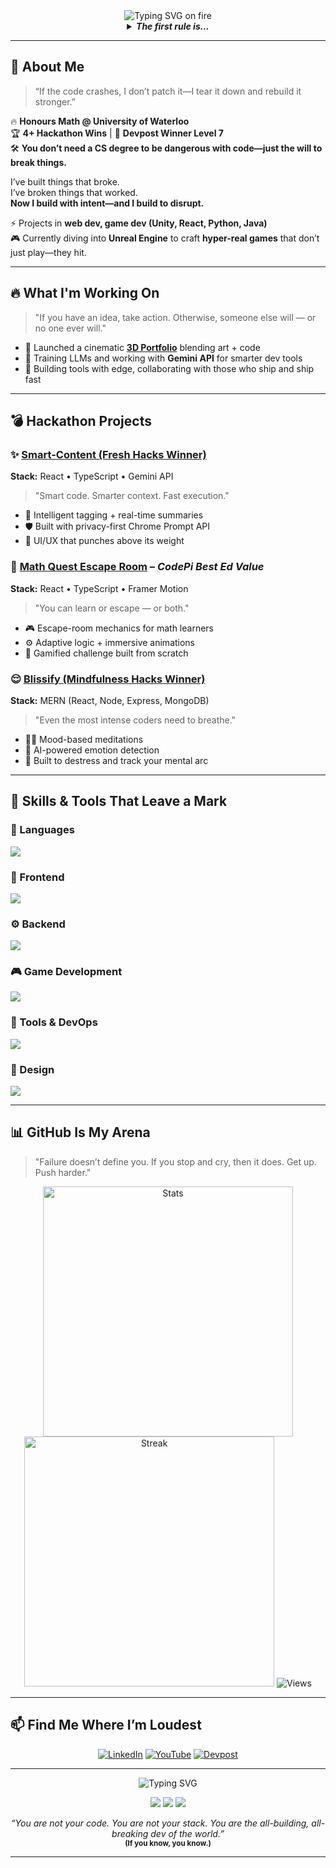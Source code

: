 <div align="center">
  <img src="https://readme-typing-svg.demolab.com?font=Fira+Code&weight=700&size=35&duration=3000&pause=800&color=F72585&center=true&vCenter=true&width=850&height=90&lines=CODE.CRASH.REBUILD.;Push+harder+than+your+limits.;Failure+only+wins+if+you+quit." alt="Typing SVG on fire">
</div>

<details>
  <summary align="center"><strong><em>The first rule is...</em></strong></summary>

  <br/>
  <p align="center">
    <img src="https://media2.giphy.com/media/v1.Y2lkPTc5MGI3NjExZXN0czNudmhycGd3bTl1M3FrOXZ3NXF4djJ4aTJqMHp6ZWlrOTBkdyZlcD12MV9pbnRlcm5hbF9naWZfYnlfaWQmY3Q9Zw/1AfLx8dLTVoHK/giphy.gif" width="400" alt="Fight Club glitch" />
  </p>

  <p align="center">
    <sub><em>You don’t talk about it. You just ship and break things better.</em></sub>
  </p>
</details>

---

## 🧨 About Me

> “If the code crashes, I don’t patch it—I tear it down and rebuild it stronger.”

🔥 **Honours Math @ University of Waterloo**  
🏆 **4+ Hackathon Wins** | 🧠 **Devpost Winner Level 7**  
🛠️ **You don’t need a CS degree to be dangerous with code—just the will to break things.**

I’ve built things that broke.  
I’ve broken things that worked.  
**Now I build with intent—and I build to disrupt.**

⚡ Projects in **web dev, game dev (Unity, React, Python, Java)**  
🎮 Currently diving into **Unreal Engine** to craft **hyper-real games** that don’t just play—they hit.

---

## 🔥 What I'm Working On

> "If you have an idea, take action. Otherwise, someone else will — or no one ever will."

* 🚀 Launched a cinematic **[3D Portfolio](https://lambent-churros-031c4a.netlify.app/)** blending art + code
* 🧠 Training LLMs and working with **Gemini API** for smarter dev tools
* 🤝 Building tools with edge, collaborating with those who ship and ship fast

---

## 💣 Hackathon Projects

### ✨ [Smart-Content (Fresh Hacks Winner)](https://github.com/prabhsharan1/smart-content)

**Stack:** React • TypeScript • Gemini API

> "Smart code. Smarter context. Fast execution."

* 🧠 Intelligent tagging + real-time summaries
* 🛡️ Built with privacy-first Chrome Prompt API
* 🎯 UI/UX that punches above its weight

### 🧩 [Math Quest Escape Room](https://github.com/prabhsharan1/math-quest-escape) – *CodePi Best Ed Value*

**Stack:** React • TypeScript • Framer Motion

> "You can learn or escape — or both."

* 🎮 Escape-room mechanics for math learners
* ⚙️ Adaptive logic + immersive animations
* 🧠 Gamified challenge built from scratch

### 😌 [Blissify (Mindfulness Hacks Winner)](https://github.com/prabhsharan1/blissify)

**Stack:** MERN (React, Node, Express, MongoDB)

> "Even the most intense coders need to breathe."

* 🧘‍♂️ Mood-based meditations
* 🧠 AI-powered emotion detection
* 🎯 Built to destress and track your mental arc

---

## 💼 Skills & Tools That Leave a Mark

### 🧠 Languages
<p>
  <img src="https://skillicons.dev/icons?i=js,ts,python,java,cpp,c,go,rust" />
</p>

### 🎨 Frontend
<p>
  <img src="https://skillicons.dev/icons?i=react,nextjs,tailwind,framermotion" />
</p>

### ⚙️ Backend
<p>
  <img src="https://skillicons.dev/icons?i=nodejs,express,mongodb,postgresql,graphql" />
</p>

### 🎮 Game Development
<p>
  <img src="https://skillicons.dev/icons?i=unity,unreal" />
</p>

### 🧰 Tools & DevOps
<p>
  <img src="https://skillicons.dev/icons?i=docker,githubactions,prisma,redux,vscode,aws" />
</p>

### 🎨 Design
<p>
  <img src="https://skillicons.dev/icons?i=figma,xd" />
</p>

---

## 📊 GitHub Is My Arena

> "Failure doesn’t define you. If you stop and cry, then it does. Get up. Push harder."

<p align="center">
  <img src="https://github-readme-stats.vercel.app/api?username=prabhsharan1&show_icons=true&theme=tokyonight&hide_border=true" alt="Stats" width="400"/>
  <img src="https://github-readme-streak-stats.herokuapp.com/?user=prabhsharan1&theme=tokyonight&hide_border=true" alt="Streak" width="400"/>
  <img src="https://komarev.com/ghpvc/?username=prabhsharan1&label=Profile+Views&color=red&style=flat" alt="Views"/>
</p>

---

## 📫 Find Me Where I’m Loudest

<p align="center">
  <a href="https://linkedin.com/in/prabhsharan-singh-sethi/"><img src="https://img.shields.io/badge/-LinkedIn-blue?style=flat-square&logo=Linkedin&logoColor=white" alt="LinkedIn"></a>
  <a href="https://www.youtube.com/@prabhsharansinghsethi"><img src="https://img.shields.io/badge/-YouTube-red?style=flat-square&logo=YouTube&logoColor=white" alt="YouTube"></a>
  <a href="https://devpost.com/prabhsharans0?ref_content=user-portfolio&ref_feature=portfolio&ref_medium=global-nav"><img src="https://img.shields.io/badge/-Devpost-black?style=flat-square&logo=devpost&logoColor=white" alt="Devpost"></a>
</p>

---

<div align="center">
  <img src="https://readme-typing-svg.demolab.com?font=Orbitron&size=28&pause=1000&color=E63946&center=true&vCenter=true&width=700&height=80&lines=Remember:+Code+Crash+Rebuild.;Push+your+limits+daily." alt="Typing SVG" />
</div>

<p align="center">
  <img src="https://img.shields.io/badge/BUILD%20WITH-BRAVERY-red?style=for-the-badge&logo=codewars&logoColor=white" />
  <img src="https://img.shields.io/badge/BREAK%20RULES-NOT%20APIs-black?style=for-the-badge&logo=hackthebox&logoColor=white" />
  <img src="https://img.shields.io/badge/CODE%20LIKE-TYLER%20DURDEN-E63946?style=for-the-badge&logo=git&logoColor=white" />
</p>

<p align="center">
  <em>“You are not your code. You are not your stack. You are the all-building, all-breaking dev of the world.”</em><br/>
  <sub><strong>(If you know, you know.)</strong></sub>
</p>

---
